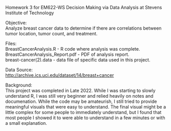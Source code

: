 Homework 3 for EM622-WS Decision Making via Data Analysis at Stevens Institute of Technology

Objective:  
Analyze breast cancer data to determine if there are correlations between tumor location, tumor count, and treatment.

Files:  
BreastCancerAnalysis.R - R code where analysis was complete.  
BreastCancerAnalysis_Report.pdf - PDF of analysis report.  
breast-cancer(2).data - data file of specific data used in this project.  

Data Source:  
http://archive.ics.uci.edu/dataset/14/breast+cancer

Background:  
This project was completed in Late 2022. While I was starting to slowly understand R, I was still very beginner and relied heavily on notes and documenation.
While the code may be amateurish, I still tried to provide meaningful visuals that were easy to understand. The final visual might be a little complex for some people to immediately understand, but I found that most people I showed it to were able to understand in a few minutes or with a small explanation.
